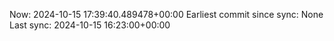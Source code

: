 Now: 2024-10-15 17:39:40.489478+00:00 Earliest commit since sync: None Last sync: 2024-10-15 16:23:00+00:00
